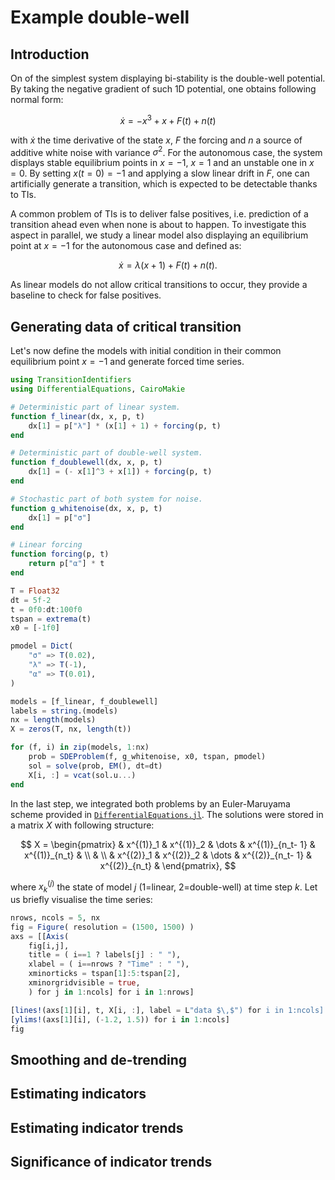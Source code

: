 # Example double-well

## Introduction

On of the simplest system displaying bi-stability is the double-well potential. By taking the negative gradient of such 1D potential, one obtains following normal form:

$$
\dot{x} = -x^3 + x + F(t) + n(t)
$$

with $\dot{x}$ the time derivative of the state $x$, $F$ the forcing and $n$ a source of additive white noise with variance $\sigma^2$. For the autonomous case, the system displays stable equilibrium points in $x=-1$, $x=1$ and an unstable one in $x=0$. By setting $x(t=0) = -1$ and applying a slow linear drift in $F$, one can artificially generate a transition, which is expected to be detectable thanks to TIs.

A common problem of TIs is to deliver false positives, i.e. prediction of a transition ahead even when none is about to happen. To investigate this aspect in parallel, we study a linear model also displaying an equilibrium point at $x=-1$ for the autonomous case and defined as:

$$
\dot{x} = \lambda (x+1) + F(t) + n(t).
$$

As linear models do not allow critical transitions to occur, they provide a baseline to check for false positives. 

## Generating data of critical transition

Let's now define the models with initial condition in their common equilibrium point $x=-1$ and generate forced time series.

```julia
using TransitionIdentifiers
using DifferentialEquations, CairoMakie

# Deterministic part of linear system.
function f_linear(dx, x, p, t)
    dx[1] = p["λ"] * (x[1] + 1) + forcing(p, t)
end

# Deterministic part of double-well system.
function f_doublewell(dx, x, p, t)
    dx[1] = (- x[1]^3 + x[1]) + forcing(p, t)
end

# Stochastic part of both system for noise.
function g_whitenoise(dx, x, p, t)
    dx[1] = p["σ"]
end

# Linear forcing
function forcing(p, t)
    return p["α"] * t
end

T = Float32
dt = 5f-2
t = 0f0:dt:100f0
tspan = extrema(t)
x0 = [-1f0]

pmodel = Dict(
    "σ" => T(0.02),
    "λ" => T(-1),
    "α" => T(0.01),
)

models = [f_linear, f_doublewell]
labels = string.(models)
nx = length(models)
X = zeros(T, nx, length(t))

for (f, i) in zip(models, 1:nx)
    prob = SDEProblem(f, g_whitenoise, x0, tspan, pmodel)
    sol = solve(prob, EM(), dt=dt)
    X[i, :] = vcat(sol.u...)
end
```

In the last step, we integrated both problems by an Euler-Maruyama scheme provided in [`DifferentialEquations.jl`](https://diffeq.sciml.ai/stable/tutorials/sde_example/). The solutions were stored in a matrix $X$ with following structure:

$$
X = \begin{pmatrix}
& x^{(1)}_1 & x^{(1)}_2 & \dots & x^{(1)}_{n_t- 1} & x^{(1)}_{n_t} & \\
& \\
& x^{(2)}_1 & x^{(2)}_2 & \dots & x^{(2)}_{n_t- 1} & x^{(2)}_{n_t} &
\end{pmatrix},
$$

where $x^{(j)}_k$ the state of model $j$ (1=linear, 2=double-well) at time step $k$. Let us briefly visualise the time series:

```julia
nrows, ncols = 5, nx
fig = Figure( resolution = (1500, 1500) )
axs = [[Axis(
    fig[i,j],
    title = ( i==1 ? labels[j] : " "),
    xlabel = ( i==nrows ? "Time" : " "),
    xminorticks = tspan[1]:5:tspan[2],
    xminorgridvisible = true,
    ) for j in 1:ncols] for i in 1:nrows]

[lines!(axs[1][i], t, X[i, :], label = L"data $\,$") for i in 1:ncols]
[ylims!(axs[1][i], (-1.2, 1.5)) for i in 1:ncols]
fig
```

## Smoothing and de-trending

## Estimating indicators



## Estimating indicator trends

## Significance of indicator trends
